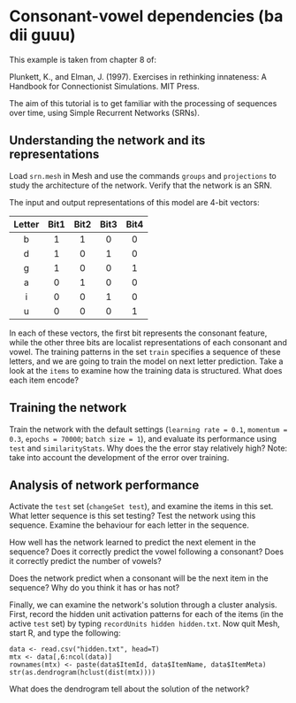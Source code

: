 # Consonant-vowel dependencies (ba dii guuu)

This example is taken from chapter 8 of:

Plunkett, K., and Elman, J. (1997). Exercises in rethinking innateness:
A Handbook for Connectionist Simulations. MIT Press.

The aim of this tutorial is to get familiar with the processing of sequences
over time, using Simple Recurrent Networks (SRNs).

## Understanding the network and its representations

Load `srn.mesh` in Mesh and use the commands `groups` and `projections` to
study the architecture of the network. Verify that the network is an SRN.

The input and output representations of this model are 4-bit vectors:

| Letter | Bit1  | Bit2  | Bit3  | Bit4  |
|  :---: | :---: | :---: | :---: | :---: |
|    b   |   1   |   1   |   0   |   0   |
|    d   |   1   |   0   |   1   |   0   |
|    g   |   1   |   0   |   0   |   1   |
|    a   |   0   |   1   |   0   |   0   |
|    i   |   0   |   0   |   1   |   0   |
|    u   |   0   |   0   |   0   |   1   |

In each of these vectors, the first bit represents the consonant feature,
while the other three bits are localist representations of each consonant
and vowel. The training patterns in the set `train` specifies a sequence of
these letters, and we are going to train the model on next letter
prediction. Take a look at the `items` to examine how the training data is
structured. What does each item encode?

## Training the network

Train the network with the default settings (`learning rate = 0.1`,
`momentum = 0.3`, `epochs = 70000`; `batch size = 1`), and evaluate its
performance using `test` and `similarityStats`. Why does the the error stay
relatively high? Note: take into account the development of the error over
training.

## Analysis of network performance

Activate the `test` set (`changeSet test`), and examine the items in this
set. What letter sequence is this set testing? Test the network using this
sequence. Examine the behaviour for each letter in the sequence.

How well has the network learned to predict the next element in the
sequence? Does it correctly predict the vowel following a consonant? Does it
correctly predict the number of vowels?

Does the network predict when a consonant will be the next item in the
sequence? Why do you think it has or has not?

Finally, we can examine the network's solution through a cluster analysis.
First, record the hidden unit activation patterns for each of the items (in
the active `test` set) by typing `recordUnits hidden hidden.txt`. Now quit
Mesh, start R, and type the following:

```
data <- read.csv("hidden.txt", head=T)
mtx <- data[,6:ncol(data)]
rownames(mtx) <- paste(data$ItemId, data$ItemName, data$ItemMeta)
str(as.dendrogram(hclust(dist(mtx))))
```

What does the dendrogram tell about the solution of the network?
